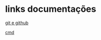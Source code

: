 # links documentações

[git e github](https://github.com/dataPalacio/docs/wiki/git-e-github)

[cmd](https://github.com/dataPalacio/docs/wiki/cmd)

